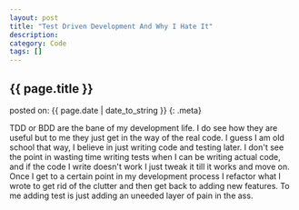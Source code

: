 ```yaml
---
layout: post
title: "Test Driven Development And Why I Hate It"
description: 
category: Code
tags: []
---
```


## {{ page.title }}

posted on: {{ page.date | date_to_string }}
{: .meta}

TDD or BDD are the bane of my development life. I do see how they are useful but to me they just get in the way of the real code. I guess I am old school that way, I believe in just writing code and testing later. I don't see the point in wasting time writing tests when I can be writing actual code, and if the code I write doesn't work I just tweak it till it works and move on. Once I get to a certain point in my development process I refactor what I wrote to get rid of the clutter and then get back to adding new features. To me adding test is just adding an uneeded layer of pain in the ass.
